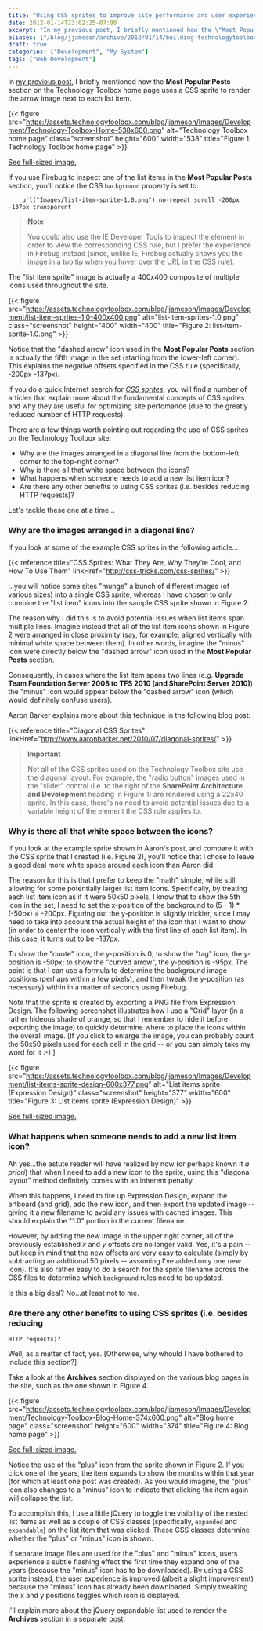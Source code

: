 ```yaml
---
title: "Using CSS sprites to improve site performance and user experience (a.k.a. Building TechnologyToolbox.com, part 11)"
date: 2012-01-14T23:02:25-07:00
excerpt: "In my previous post, I briefly mentioned how the \"Most Popular Posts\" section on the Technology Toolbox home page uses a CSS sprite to render the arrow image next to each list item. In this post, I explain more about how CSS sprites are used on the site, why they are valuable, and some caveats when using them."
aliases: ["/blog/jjameson/archive/2012/01/14/building-technologytoolbox-com-part-11.aspx"]
draft: true
categories: ["Development", "My System"]
tags: ["Web Development"]
---
```


In 	[my previous post](/blog/jjameson/2012/01/06/building-technologytoolbox-com-part-10), I briefly mentioned how the **Most Popular Posts**  	section on the Technology Toolbox home page uses a CSS sprite to render the  	arrow image next to each list item.

{{< figure
src="https://assets.technologytoolbox.com/blog/jjameson/Images/Development/Technology-Toolbox-Home-538x600.png"
alt="Technology Toolbox home page"
class="screenshot"
height="600"
width="538"
title="Figure 1: Technology Toolbox home page" >}}

[See full-sized image.](https://assets.technologytoolbox.com/blog/jjameson/Images/Development/Technology-Toolbox-Home-1058x1179.png)

If you use Firebug to inspect one of the list items in the **Most Popular
Posts** section, you'll notice the CSS `background` property is set to:

    	url("Images/list-item-sprite-1.0.png") no-repeat scroll -200px -137px transparent

> **Note**
>
> You could also use the IE Developer Tools to inspect the element in
> order to view the corresponding CSS rule, but I prefer the experience
> in Firebug instead (since, unlike IE, Firebug actually shows you the
> image in a tooltip when you hover over the URL in the CSS rule).

The "list item sprite" image is actually a 400x400 composite of multiple  	icons used throughout the site.

{{< figure
src="https://assets.technologytoolbox.com/blog/jjameson/Images/Development/list-item-sprites-1.0-400x400.png"
alt="list-item-sprites-1.0.png"
class="screenshot"
height="400"
width="400"
title="Figure 2: list-item-sprite-1.0.png" >}}

Notice that the "dashed arrow" icon used in the **Most Popular Posts** section is actually the fifth image in the set (starting from the lower-left  	corner). This explains the negative offsets specified in the CSS rule (specifically,  	-200px -137px).

If you do a quick Internet search for *[CSS sprites](http://www.google.com/search?q=CSS+sprites)*, you  	will find a number of articles that explain more about the fundamental concepts  	of CSS sprites and why they are useful for optimizing site perfomance (due to  	the greatly reduced number of HTTP requests).

There are a few things worth pointing out regarding the use of CSS sprites  	on the Technology Toolbox site:

- Why are the images arranged in a diagonal line from the bottom-left
  corner to the top-right corner?
- Why is there all that white space between the icons?
- What happens when someone needs to add a new list item icon?
- Are there any other benefits to using CSS sprites (i.e. besides reducing
  HTTP requests)?

Let's tackle these one at a time...

### Why are the images arranged in a diagonal line?

If you look at some of the example CSS sprites in the following article...

{{< reference title="CSS Sprites: What They Are, Why They’re Cool, and How To Use Them" linkHref="http://css-tricks.com/css-sprites/" >}}

...you will notice some sites "munge" a bunch of different images (of various  	sizes) into a single CSS sprite, whereas I have chosen to only combine the "list  	item" icons into the sample CSS sprite shown in Figure 2.

The reason why I did this is to avoid potential issues when list items span  	multiple lines. Imagine instead that all of the list item icons shown in Figure  	2 were arranged in close proximity (say, for example, aligned vertically with  	minimal white space between them). In other words, imagine the "minus" icon  	were directly below the "dashed arrow" icon used in the **Most Popular
Posts** section.

Consequently, in cases where the list item spans two lines (e.g. **Upgrade Team Foundation Server 2008 to TFS 2010 (and SharePoint Server 2010)**)  	the "minus" icon would appear below the "dashed arrow" icon (which would definitely  	confuse users).

Aaron Barker explains more about this technique in the following blog post:

{{< reference title="Diagonal CSS Sprites" linkHref="http://www.aaronbarker.net/2010/07/diagonal-sprites/" >}}

> **Important**
>
> Not all of the CSS sprites used on the Technology Toolbox site use the
> diagonal layout. For example, the "radio button" images used in the
> "slider" control (i.e. to the right of the **SharePoint Architecture
> and Development** heading in Figure 1) are rendered using a 22x40
> sprite. In this case, there's no need to avoid potential issues due
> to a variable height of the element the CSS rule applies to.

### Why is there all that white space between the icons?

If you look at the example sprite shown in Aaron's post, and compare it with  	the CSS sprite that I created (i.e. Figure 2), you'll notice that I chose to  	leave a good deal more white space around each icon than Aaron did.

The reason for this is that I prefer to keep the "math" simple, while still  	allowing for some potentially larger list item icons. Specifically, by treating  	each list item icon as if it were 50x50 pixels, I know that to show the 5th  	icon in the set, I need to set the x-position of the background to (5 - 1) \*  	(-50px) = -200px. Figuring out the y-position is slightly trickier, since I  	may need to take into account the actual height of the icon that I want to show  	(in order to center the icon vertically with the first line of each list item).  	In this case, it turns out to be -137px.

To show the "quote" icon, the y-position is 0; to show the "tag" icon, the  	y-position is -50px; to show the "curved arrow", the y-position is -95px. The  	point is that I can use a formula to determine the background image positions  	(perhaps within a few pixels), and then tweak the y-position (as necessary)  	within in a matter of seconds using Firebug.

Note that the sprite is created by exporting a PNG file from Expression Design.  	The following screenshot illustrates how I use a "Grid" layer (in a rather hideous  	shade of orange, so that I remember to hide it before exporting the image) to  	quickly determine where to place the icons within the overall image. [If you  	click to enlarge the image, you can probably count the 50x50 pixels used for  	each cell in the grid -- or you can simply take my word for it :-) ]

{{< figure
src="https://assets.technologytoolbox.com/blog/jjameson/Images/Development/list-items-sprite-design-600x377.png"
alt="List items sprite (Expression Design)"
class="screenshot"
height="377"
width="600"
title="Figure 3: List items sprite (Expression Design)" >}}

[See full-sized image.](https://assets.technologytoolbox.com/blog/jjameson/Images/Development/list-items-sprite-design-1594x1001.png)

### What happens when someone needs to add a new list item icon?

Ah yes...the astute reader will have realized by now (or perhaps known it 	*a priori*) that when I need to add a new icon to the sprite, using this  	"diagonal layout" method definitely comes with an inherent penalty.

When this happens, I need to fire up Expression Design, expand the artboard  	(and grid), add the new icon, and then export the updated image -- giving it  	a new filename to avoid any issues with cached images. This should explain the  	"1.0" portion in the current filename.

However, by adding the new image in the upper right corner, all of the previously  	established <var>x</var> and <var>y</var> offsets are no longer valid. Yes,  	it's a pain -- but keep in mind that the new offsets are very easy to calculate  	(simply by subtracting an additional 50 pixels -- assuming I've added only one  	new icon). It's also rather easy to do a search for the sprite filename across  	the CSS files to determine which `background`  	rules need to be updated.

Is this a big deal? No...at least not to me.

### Are there any other benefits to using CSS sprites (i.e. besides reducing

    HTTP requests)?

Well, as a matter of fact, yes. [Otherwise, why whould I have bothered to  	include this section?]

Take a look at the **Archives** section displayed on the various  	blog pages in the site, such as the one shown in Figure 4.

{{< figure
src="https://assets.technologytoolbox.com/blog/jjameson/Images/Development/Technology-Toolbox-Blog-Home-374x600.png"
alt="Blog home page"
class="screenshot"
height="600"
width="374"
title="Figure 4: Blog home page" >}}

[See full-sized image.](https://assets.technologytoolbox.com/blog/jjameson/Images/Development/Technology-Toolbox-Blog-Home-1058x1699.png)

Notice the use of the "plus" icon from the sprite shown in Figure 2. If you  	click one of the years, the item expands to show the months within that year  	(for which at least one post was created). As you would imagine, the "plus"  	icon also changes to a "minus" icon to indicate that clicking the item again  	will collapse the list.

To accomplish this, I use a little jQuery to toggle the visibility of the  	nested list items as well as a couple of CSS classes (specifically, `expanded` and `expandable`) on the list item that  	was clicked. These CSS classes determine whether the "plus" or "minus" icon  	is shown.

If separate image files are used for the "plus" and "minus" icons, users  	experience a subtle flashing effect the first time they expand one of the years  	(because the "minus" icon has to be downloaded). By using a CSS sprite instead,  	the user experience is improved (albeit a slight improvement) because the "minus"  	icon has already been downloaded. Simply tweaking the x and y positions toggles  	which icon is displayed.

I'll explain more about the jQuery expandable list used to render the 	**Archives** section in a separate  	[post](/blog/jjameson/2012/01/16/building-technologytoolbox-com-part-12).


